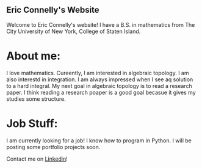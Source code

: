 ## Eric Connelly's Website

Welcome to Eric Connelly's website! 
I have a B.S. in mathematics from The City University of New York, College of Staten Island.


# About me:
I love mathematics. Cureently, I am interested in algebraic topology.
I am also interestd in integration.
I am always impressed when I see aq solution to a hard integral.
My next goal in algebraic topology is to read a research paper. I think reading a research poaper is a good goal becasue it gives my studies some structure.

# Job Stuff:

I am currently looking for a job! I know how to program in Python. 
I will be posting some portfolio projects soon.

Contact me on [Linkedin](https://www.linkedin.com/in/eric-connelly-685525212/)!
  


